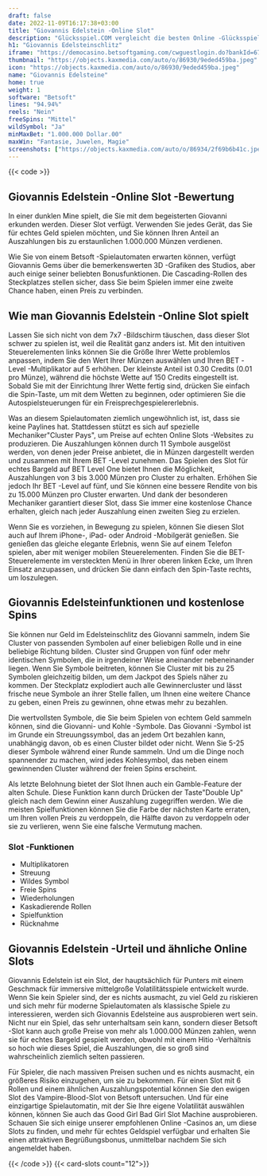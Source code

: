 ```yaml
---
draft: false
date: 2022-11-09T16:17:38+03:00
title: "Giovannis Edelstein -Online Slot"
description: "Glücksspiel.COM vergleicht die besten Online -Glücksspiel -Sites und -spiele der Kanada.  Unabhängige Produktbewertungen und exklusive Anmeldeangebote. Jetzt spielen!"
h1: "Giovannis Edelsteinschlitz"
iframe: "https://democasino.betsoftgaming.com/cwguestlogin.do?bankId=675&CDN=AUTO&gameId=759"
thumbnail: "https://objects.kaxmedia.com/auto/o/86930/9eded459ba.jpeg"
icon: "https://objects.kaxmedia.com/auto/o/86930/9eded459ba.jpeg"
name: "Giovannis Edelsteine"
home: true
weight: 1
software: "Betsoft"
lines: "94.94%"
reels: "Nein"
freeSpins: "Mittel"
wildSymbol: "Ja"
minMaxBet: "1.000.000 Dollar.00"
maxWin: "Fantasie, Juwelen, Magie"
screenshots: ["https://objects.kaxmedia.com/auto/o/86934/2f69b6b41c.jpeg"]
---
```


{{< code >}}<h2>Giovannis Edelstein -Online Slot -Bewertung</h2><p>In einer dunklen Mine spielt, die Sie mit dem begeisterten Giovanni erkunden werden. Dieser Slot verfügt. Verwenden Sie jedes Gerät, das Sie für echtes Geld spielen möchten, und Sie können Ihren Anteil an Auszahlungen bis zu erstaunlichen 1.000.000 Münzen verdienen.</p><p>Wie Sie von einem Betsoft -Spielautomaten erwarten können, verfügt Giovannis Gems über die bemerkenswerten 3D -Grafiken des Studios, aber auch einige seiner beliebten Bonusfunktionen. Die Cascading-Rollen des Steckplatzes stellen sicher, dass Sie beim Spielen immer eine zweite Chance haben, einen Preis zu verbinden.</p><h2>Wie man Giovannis Edelstein -Online Slot spielt</h2><p>Lassen Sie sich nicht von dem 7x7 -Bildschirm täuschen, dass dieser Slot schwer zu spielen ist, weil die Realität ganz anders ist. Mit den intuitiven Steuerelementen links können Sie die Größe Ihrer Wette problemlos anpassen, indem Sie den Wert Ihrer Münzen auswählen und Ihren BET -Level -Multiplikator auf 5 erhöhen. Der kleinste Anteil ist 0.30 Credits (0.01 pro Münze), während die höchste Wette auf 150 Credits eingestellt ist. Sobald Sie mit der Einrichtung Ihrer Wette fertig sind, drücken Sie einfach die Spin-Taste, um mit dem Wetten zu beginnen, oder optimieren Sie die Autospielsteuerungen für ein Freisprechgespielererlebnis.</p><p>Was an diesem Spielautomaten ziemlich ungewöhnlich ist, ist, dass sie keine Paylines hat. Stattdessen stützt es sich auf spezielle Mechaniker"Cluster Pays", um Preise auf echten Online Slots -Websites zu produzieren. Die Auszahlungen können durch 11 Symbole ausgelöst werden, von denen jeder Preise anbietet, die in Münzen dargestellt werden und zusammen mit Ihrem BET -Level zunehmen. Das Spielen des Slot für echtes Bargeld auf BET Level One bietet Ihnen die Möglichkeit, Auszahlungen von 3 bis 3.000 Münzen pro Cluster zu erhalten. Erhöhen Sie jedoch Ihr BET -Level auf fünf, und Sie können eine bessere Rendite von bis zu 15.000 Münzen pro Cluster erwarten. Und dank der besonderen Mechaniker garantiert dieser Slot, dass Sie immer eine kostenlose Chance erhalten, gleich nach jeder Auszahlung einen zweiten Sieg zu erzielen.</p><p>Wenn Sie es vorziehen, in Bewegung zu spielen, können Sie diesen Slot auch auf Ihrem iPhone-, iPad- oder Android -Mobilgerät genießen. Sie genießen das gleiche elegante Erlebnis, wenn Sie auf einem Telefon spielen, aber mit weniger mobilen Steuerelementen. Finden Sie die BET-Steuerelemente im versteckten Menü in Ihrer oberen linken Ecke, um Ihren Einsatz anzupassen, und drücken Sie dann einfach den Spin-Taste rechts, um loszulegen.</p><h2>Giovannis Edelsteinfunktionen und kostenlose Spins</h2><p>Sie können nur Geld im Edelsteinschlitz des Giovanni sammeln, indem Sie Cluster von passenden Symbolen auf einer beliebigen Rolle und in eine beliebige Richtung bilden. Cluster sind Gruppen von fünf oder mehr identischen Symbolen, die in irgendeiner Weise aneinander nebeneinander liegen. Wenn Sie Symbole beitreten, können Sie Cluster mit bis zu 25 Symbolen gleichzeitig bilden, um dem Jackpot des Spiels näher zu kommen. Der Steckplatz explodiert auch alle Gewinnercluster und lässt frische neue Symbole an ihrer Stelle fallen, um Ihnen eine weitere Chance zu geben, einen Preis zu gewinnen, ohne etwas mehr zu bezahlen.</p><p>Die wertvollsten Symbole, die Sie beim Spielen von echtem Geld sammeln können, sind die Giovanni- und Kohle -Symbole. Das Giovanni -Symbol ist im Grunde ein Streuungssymbol, das an jedem Ort bezahlen kann, unabhängig davon, ob es einen Cluster bildet oder nicht. Wenn Sie 5-25 dieser Symbole während einer Runde sammeln. Und um die Dinge noch spannender zu machen, wird jedes Kohlesymbol, das neben einem gewinnenden Cluster während der freien Spins erscheint.</p><p>Als letzte Belohnung bietet der Slot Ihnen auch ein Gamble-Feature der alten Schule. Diese Funktion kann durch Drücken der Taste"Double Up" gleich nach dem Gewinn einer Auszahlung zugegriffen werden. Wie die meisten Spielfunktionen können Sie die Farbe der nächsten Karte erraten, um Ihren vollen Preis zu verdoppeln, die Hälfte davon zu verdoppeln oder sie zu verlieren, wenn Sie eine falsche Vermutung machen.</p><h3>
Slot -Funktionen</h3><ul>
<li></span>
Multiplikatoren</li>
<li></span>
Streuung</li>
<li></span>
Wildes Symbol</li>
<li></span>
Freie Spins</li>
<li></span>
Wiederholungen</li>
<li></span>
Kaskadierende Rollen</li>
<li></span>
Spielfunktion</li>
<li></span>
Rücknahme</li></ul><h2>Giovannis Edelstein -Urteil und ähnliche Online Slots</h2><p>Giovannis Edelstein ist ein Slot, der hauptsächlich für Punters mit einem Geschmack für immersive mittelgroße Volatilitätsspiele entwickelt wurde. Wenn Sie kein Spieler sind, der es nichts ausmacht, zu viel Geld zu riskieren und sich mehr für moderne Spielautomaten als klassische Spiele zu interessieren, werden sich Giovannis Edelsteine aus ausprobieren wert sein. Nicht nur ein Spiel, das sehr unterhaltsam sein kann, sondern dieser Betsoft -Slot kann auch große Preise von mehr als 1.000.000 Münzen zahlen, wenn sie für echtes Bargeld gespielt werden, obwohl mit einem Hitio -Verhältnis so hoch wie dieses Spiel, die Auszahlungen, die so groß sind wahrscheinlich ziemlich selten passieren.</p><p>Für Spieler, die nach massiven Preisen suchen und es nichts ausmacht, ein größeres Risiko einzugehen, um sie zu bekommen. Für einen Slot mit 6 Rollen und einem ähnlichen Auszahlungspotential können Sie den ewigen Slot des Vampire-Blood-Slot von Betsoft untersuchen. Und für eine einzigartige Spielautomatin, mit der Sie Ihre eigene Volatilität auswählen können, können Sie auch das Good Girl Bad Girl Slot Machine ausprobieren. Schauen Sie sich einige unserer empfohlenen Online -Casinos an, um diese Slots zu finden, und mehr für echtes Geldspiel verfügbar und erhalten Sie einen attraktiven Begrüßungsbonus, unmittelbar nachdem Sie sich angemeldet haben.</p>{{< /code >}}
{{< card-slots count="12">}}